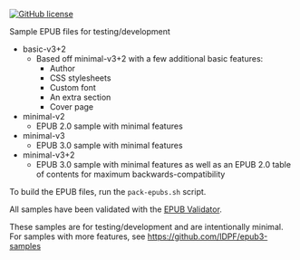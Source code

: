 [![GitHub license](https://img.shields.io/badge/license-Public%20domain-blue.svg)](https://raw.githubusercontent.com/bmaupin/epub-samples/master/LICENSE)

Sample EPUB files for testing/development

- basic-v3+2
  - Based off minimal-v3+2 with a few additional basic features:
    - Author
    - CSS stylesheets
    - Custom font
    - An extra section
    - Cover page
- minimal-v2
  - EPUB 2.0 sample with minimal features
- minimal-v3
  - EPUB 3.0 sample with minimal features
- minimal-v3+2
  - EPUB 3.0 sample with minimal features as well as an EPUB 2.0 table of contents for maximum backwards-compatibility

To build the EPUB files, run the `pack-epubs.sh` script.

All samples have been validated with the [EPUB Validator](http://validator.idpf.org/).

These samples are for testing/development and are intentionally minimal. For samples with more features, see https://github.com/IDPF/epub3-samples
